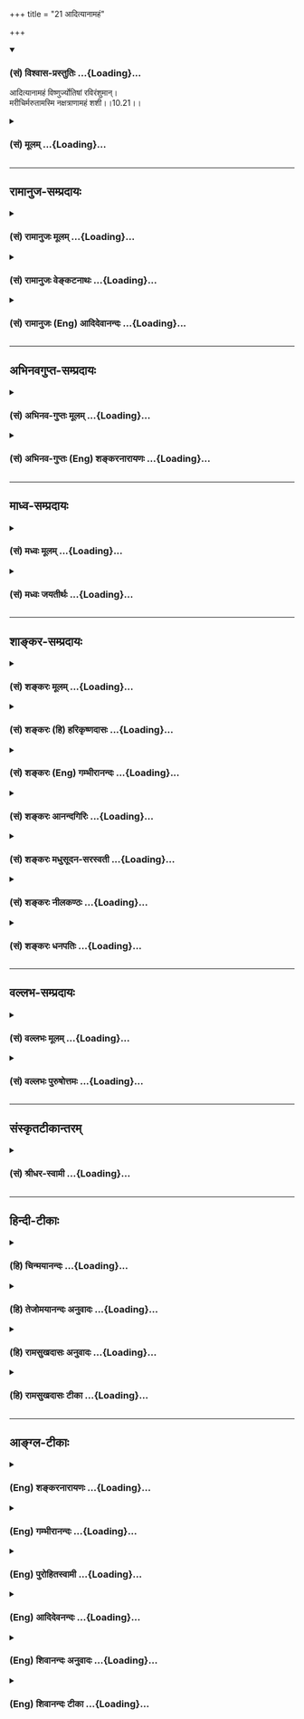+++
title = "21 आदित्यानामहं"

+++
<div class="js_include" newlevelforh1="3" title="(सं) विश्वास-प्रस्तुतिः" unfilled url="/purANam/mahAbhAratam/06-bhIShma-parva/02-bhagavad-gItA-parva/saMskRtam/vishvAsa-prastutiH/10_vibhUti-vistAra-yoga/21_AdityAnAmahaM.md">
<details open><summary><h3>(सं) विश्वास-प्रस्तुतिः ...{Loading}...</h3></summary>

आदित्यानामहं विष्णुर्ज्योतिषां रविरंशुमान्।  
मरीचिर्मरुतामस्मि नक्षत्राणामहं शशी।।10.21।।
</details>
</div>
<div class="js_include collapsed" newlevelforh1="3" title="(सं) मूलम्" unfilled url="/purANam/mahAbhAratam/06-bhIShma-parva/02-bhagavad-gItA-parva/saMskRtam/mUlam/10_vibhUti-vistAra-yoga/21_AdityAnAmahaM.md">
<details><summary><h3>(सं) मूलम् ...{Loading}...</h3></summary>

आदित्यानामहं विष्णुर्ज्योतिषां रविरंशुमान्।  
मरीचिर्मरुतामस्मि नक्षत्राणामहं शशी।।10.21।।
</details>
</div>


_________________
## रामानुज-सम्प्रदायः
<div class="js_include collapsed" newlevelforh1="3" title="(सं) रामानुजः मूलम्" unfilled url="/purANam/mahAbhAratam/06-bhIShma-parva/02-bhagavad-gItA-parva/saMskRtam/rAmAnujaH/mUlam/10_vibhUti-vistAra-yoga/21_AdityAnAmahaM.md">
<details><summary><h3>(सं) रामानुजः मूलम् ...{Loading}...</h3></summary>

।।10.21।। द्वादशसंख्यासंख्यातानाम् **आदित्यानां** द्वादशो य उत्कृष्टो
**विष्णुः** नाम आदित्यः सः **अहम्** **ज्योतिषां** जगति प्रकाशकानां यः
**अंशुमान् रविः** आदित्यगणः सः अहम्; **मरुताम्** उत्कृष्टो **मरीचिः** यः
सः अहम् **अस्मि; नक्षत्राणाम् अहं शशी।** न इयं निर्धारणे षष्ठी;भूतानाम्
अस्मि चेतना इतिवत् नक्षत्राणां पतिः यः चन्द्रः सः अहम् अस्मि।।

</details>
</div>
<div class="js_include collapsed" newlevelforh1="3" title="(सं) रामानुजः वेङ्कटनाथः" unfilled url="/purANam/mahAbhAratam/06-bhIShma-parva/02-bhagavad-gItA-parva/saMskRtam/rAmAnujaH/venkaTanAthaH/10_vibhUti-vistAra-yoga/21_AdityAnAmahaM.md">
<details><summary><h3>(सं) रामानुजः वेङ्कटनाथः ...{Loading}...</h3></summary>

  
  
।।10.21।। आदित्यानामहं विष्णुः इत्युपक्रम्ययच्चापि सर्वभूतानां बीजं
तदहमर्जुन \[10।39\] इत्यन्तं सामानाधिकरण्यप्रघट्टकंअहमात्मा \[10।20\]
इति श्लोकेन सङ्गमयन्नवतारयति -- एवं भगवत इति। एतेनअहमात्मा इत्यादिकाः
समस्ताश्चतस्रो विभूतय इति मतान्तरं निरस्तम्। विभूतिविशेषानिति; प्राधान्यत
इति ह्युपक्रान्तम्। ननु शरीरवाचिनः शरीरादिशब्दा नात्मनि पर्यवस्यन्ति
तस्मादत्रापीति लक्षणास्वीकार एव न्याय्यः न शक्तिकल्पना;
लाघवाच्चेत्यत्राह -- भगवतीति। हिशब्दो हेत्वर्थः। अपृथक्सिद्धविशेषणवाचिनः
शब्दास्तत्तद्द्वारा धर्मिण्यपि मुख्यवृत्ता इति प्रयोजकरूपेण गुणादिष्वपि
सिद्धत्वान्न शक्तिकल्पनागौरवमिति भावः। तदेतदुक्तंपर्यवस्यन्तीति।
शरीरवाचिशब्दानां स्वरसतस्तत्तदात्मनि पर्यवसानमपृथक्सिद्ध्युपाधिकं
दर्शयति -- यथेति। शरीरादिशब्दास्तु गुण
इत्यादिशब्दवन्निष्कर्षकशब्दत्वान्न धर्मिणि पर्यवस्यन्ति।
एतदभिप्रायेणोक्तंदेवो मनुष्यः पक्षी वृक्ष इत्यादयः शब्दा इति।
अध्यासादिहेतुकसामानाधिकरण्यशङ्कामपनयतिभगवतस्तत्तदात्मतयेति।
नह्युपक्रमोपसंहारविरुद्धोऽर्थो मध्ये स्वीकार्यः न च ब्रह्मणः
सर्वहेयमयत्वं भ्रमाद्वा तत्त्वतो वाऽङ्गीकर्तुं युक्तमिति
भावः। अविनाभाववचनादिति आत्मना विना हि शरीरभूतं न भवतीति भावः। अग्निना विना
धूमो नास्ति गुणिना विना गुणो नास्ति इत्युक्ते अग्न्यादिरेव परमार्थः
धूमादिस्तु मिथ्याभूत इति वा; अग्न्याद्यात्मक इति वा प्रत्ययो हि न भवति
तद्वदत्रापि इति। ननुयज्ञदत्तं विनाऽन्ये गृहे न सन्तिरज्जुं विना
सर्पादिकं नास्ति इत्युक्ते यथैकस्यैव सत्त्वं तदतिरिक्तानां चासत्त्वं
प्रतीयते; तद्वदत्रापि किं न स्यात् इत्यत्राहअविनाभावश्चेति।
असञ्जातविरोधिकालसमुदितोपक्रमविरुद्धतया उपसंहारस्य नोदय
इत्युपक्रमाधिकरणसिद्धमिति भावः। नियम्यतयेत्यनेन धूमाग्निव्याप्तिवैषम्यमपि
दर्शितम्। ,एवमेतावता ग्रन्थेनअहमात्मा गुडाकेश सर्वभूताशयस्थितः \[10।20\]
इति सर्वशरीरवर्तिनां जीवानां ब्रह्मस्वरूपैक्यमुच्यत इति
कुदृष्टिमतमुन्मूलितम्। आदित्यानां अदित्यपत्यानाम्। अजघन्यो जघन्यः
इत्यादिवचनानुसारेणद्वादशो य उत्कृष्ट इत्युक्तम्। अत्र चोत्तरेषु च
निर्धारणार्थविशेषप्रदर्शनार्थ उत्कृष्टशब्दः। स चपुरोधसां च मुख्यं मां
\[10।24\] इति वक्ष्यमाणमुख्यपर्यायतया अपेक्षितप्रदेशे सर्वत्र निहितः।
अत्र चोद्ध्रियमाणानां पदार्थानां केषाञ्चित्प्राधान्यं प्रत्यक्षम्
केषाञ्चिदागमिकम्। क्वचिदव्यवहितं; क्वचिज्जीवव्यवहितं च सामानाधिकरण्यम्।
ज्योतिश्शब्देन तारकामात्रग्रहणे ततो बहिर्भूतस्य तत्सम्बन्धरहितस्य तस्य च
रवेर्निर्धारणाद्ययोगात्प्रकाशकानामिति सामान्येनोक्तम्।
जगत्कारणभूतपरज्योतिरपेक्षया रवेः खद्योतकल्पत्वात्तद्व्यवच्छेदायजगतीति
विशेषितम्। अंशुमान् इति निर्धारणौपयिकातिशयितप्रकाशयोगो मतुपा विवक्षितः;
अन्यथा पौनरुक्त्यात्। रविशब्दस्य द्वादशादित्यसाधारणत्वादेकवचनं
समुदायाभिप्रायमिति प्रदर्शनायोक्तंआदित्यगण इति। मरुतो वायव
एकोनपञ्चाशद्दितिपुत्राः; येषां सप्तकाः सप्त गणा भवन्ति। शशिनोऽपि यदि
नक्षत्रत्वं स्यात्; तदा हि तस्माद्वर्गात्तस्य
निर्धारणमित्यभिप्रायेणाहनेयमिति। कस्तर्ह्यत्रार्थः इत्यत्राह --
नक्षत्राणां पतिरिति। प्राधान्यतः इति ह्युपक्रान्तमिति भावः।  
  
ननु पूर्वापरेषु सर्वेषु निर्धारणार्थेषु मध्ये
कस्यचित्सम्बन्धमात्रपरत्वमयुक्तम् नक्षत्रशब्देन निशि प्रकाशमात्रं
छत्रिन्यायाद्ग्राह्यम्; सुकृतां वा एतानि ज्योतींषि यन्नक्षत्राणि
\[यजुः5।4।1।3\] इति श्रुतेश्चन्द्रमण्डलस्यापि वा स्वर्गिणां
भोगस्थानत्वान्नक्षत्रत्वं यो वा इह यजते अमुं स लोकं न क्षते
तन्नक्षत्राणां नक्षत्रत्वं देवगृहा वै नक्षत्राणि \[यजुः1।5।2।10\] इति
तत्राह -- भूतानामस्मि चेतनेतिवदिति। मुख्ये सम्भवति लक्षणा न न्याय्या;
नचात्र सर्वत्र निर्धारणार्थताभूतानामस्मि चेतना  
  

</details>
</div>
<div class="js_include collapsed" newlevelforh1="3" title="(सं) रामानुजः (Eng) आदिदेवानन्दः" unfilled url="/purANam/mahAbhAratam/06-bhIShma-parva/02-bhagavad-gItA-parva/saMskRtam/rAmAnujaH/english/AdidevAnandaH/10_vibhUti-vistAra-yoga/21_AdityAnAmahaM.md">
<details><summary><h3>(सं) रामानुजः (Eng) आदिदेवानन्दः ...{Loading}...</h3></summary>

10.21 Of Adityas, who are twelve in number, I am the twelfth Aditya,
called Visnu, who is paramount. Of luminuous bodies, namely, among
luminaries in the world, I am the sun, the most brilliant luminary. Of
Maruts I am the paramount Marici. Of constellations, I am the moon. The
genitive case here is not to specify one out of many included in a
group. Its use is the same as what is exemplifed in the statement 'I am
the consciousness in all beings' (10.22). I am the moon who is the Lord
of the constellations.

</details>
</div>


_________________
## अभिनवगुप्त-सम्प्रदायः
<div class="js_include collapsed" newlevelforh1="3" title="(सं) अभिनव-गुप्तः मूलम्" unfilled url="/purANam/mahAbhAratam/06-bhIShma-parva/02-bhagavad-gItA-parva/saMskRtam/abhinava-guptaH/mUlam/10_vibhUti-vistAra-yoga/21_AdityAnAmahaM.md">
<details><summary><h3>(सं) अभिनव-गुप्तः मूलम् ...{Loading}...</h3></summary>

।।10.19 -- 10.42।। हन्त ते कथयिष्यामीत्यादि जगत्स्थित इत्यन्तम्। अहमात्मा
(श्लो. 20) इत्यनेन व्यवच्छेदं वारयति। अन्यथा स्थावराणां हिमालय
इत्यादिवाक्येषु हिमालय एव भगवान् नान्य इति व्यवच्छेदेन;
निर्विभागत्वाभावात् ब्रह्मदर्शनं खण्डितम् अभविष्यत्। यतो यस्याखण्डाकारा
व्याप्तिस्तथा चेतसि न उपारोहति; तां च \[यो\] जिज्ञासति
तस्यायमुपदेशग्रन्थः। तथाहि उपसंहारे ( उपसंहारेण)
भेदाभेदवादं,यद्यद्विभूतिमत्सत्त्वम् (श्लो -- 41) इत्यनेनाभिधाय;
पश्चादभेदमेवोपसंहरति अथवा बहुनैतेन -- विष्टभ्याहमिदं -- एकांशेन जगत्
स्थितः (श्लो -- 42) इति। उक्तं हि -- पादोऽस्य विश्वा भूतानि
त्रिपादस्यामृतं दिवि।। इति -- RV; X; 90; 3प्रजानां सृष्टिहेतुः सर्वमिदं
भगवत्तत्त्वमेव तैस्तेर्विचित्रै रूपैर्भाव्यमानं +++(S
तत्त्वमेतैस्तैर्विचित्रैः रूपैः ; N -- विचित्ररूपै -- )+++ सकलस्य +++(S;N
सकलमस्य)+++ विषयतां यातीति।

</details>
</div>
<div class="js_include collapsed" newlevelforh1="3" title="(सं) अभिनव-गुप्तः (Eng) शङ्करनारायणः" unfilled url="/purANam/mahAbhAratam/06-bhIShma-parva/02-bhagavad-gItA-parva/saMskRtam/abhinava-guptaH/english/shankaranArAyaNaH/10_vibhUti-vistAra-yoga/21_AdityAnAmahaM.md">
<details><summary><h3>(सं) अभिनव-गुप्तः (Eng) शङ्करनारायणः ...{Loading}...</h3></summary>

10.21 See Comment under 10.42

</details>
</div>


_________________
## माध्व-सम्प्रदायः
<div class="js_include collapsed" newlevelforh1="3" title="(सं) मध्वः मूलम्" unfilled url="/purANam/mahAbhAratam/06-bhIShma-parva/02-bhagavad-gItA-parva/saMskRtam/madhvaH/mUlam/10_vibhUti-vistAra-yoga/21_AdityAnAmahaM.md">
<details><summary><h3>(सं) मध्वः मूलम् ...{Loading}...</h3></summary>

।।10.21।। विष्णुः सर्वव्यापित्वप्रवेशित्वादेः। विष्लृ व्याप्तौ; विश्
प्रवेशने इति पठन्ति। गतिश्च सर्वभूतानां प्रजानां चापि (प्रजनश्चास्मि)
भारत व्याप्तौ मे रोदसी पार्थ कान्तिश्चाभ्यधिका मम। आधिभूतनिविष्टश्च
तदिच्छुश्चा -- (तद्विश्वं चा)स्मि भारत। क्रमणाच्चाप्यहं पार्थ
विष्णुरित्यभिसंज्ञितः \[म.भा.12।341।42;43\] इति मोक्षधर्मे।

</details>
</div>
<div class="js_include collapsed" newlevelforh1="3" title="(सं) मध्वः जयतीर्थः" unfilled url="/purANam/mahAbhAratam/06-bhIShma-parva/02-bhagavad-gItA-parva/saMskRtam/madhvaH/jayatIrthaH/10_vibhUti-vistAra-yoga/21_AdityAnAmahaM.md">
<details><summary><h3>(सं) मध्वः जयतीर्थः ...{Loading}...</h3></summary>

।।10.21।। द्विविधं विभूतिरूपं प्रत्यक्षं तिरोहितं च अत्र विष्ण्वादिकं
प्रत्यक्षमिति ज्ञापयितुं तच्छब्दान्व्याकुर्वन्आदित्यानामहं विष्णुः इति
विष्णुशब्दं तावत्सप्रमाणकं व्याकरोति -- **विष्णुरि**ति। सर्वेति;
योग्यतया सम्बध्यते। आदिपदेन वक्ष्यमाणार्थसङ्ग्रहः। चशब्दो
धात्वन्तरसमुच्च्यार्थः। गच्छन्त्यनेनेति गतिः। भूतानां पृथिव्यादीनां
प्रजानां ब्रह्मादीनाम्। वी गतिव्याप्तिप्रजनकान्त्यसनखादनेषु
\[धा.पा.2।38\] इत्यतो गत्यर्थात् क्स्नुप्रत्ययो धातोर्ह्रस्वश्च। मे मया;
रोदसी द्यावापृथिव्यौ; **व्याप्तौ** व्याप्तेविष्लृ व्याप्तौ
\[धा.पा.3।13\] इत्यतः क्नुः; कान्तिः कमनीयतावश कान्तौ \[धा.पा.2।70\]
इत्यतो नुः धातोरकारस्येकारः; शकारस्य षकारः। वी गति इत्यतो वा,कान्तिकर्मणः
क्स्नुः। अधिभूतं प्राग्व्याख्यातम्। विश प्रवेशने \[धा.पा.6।143\] इति; अतः
क्नुः षत्वं च। तदिच्छुरधिभूतस्य जन्मादीच्छुः। कान्तिरिच्छा। अतो
वयतेर्वष्टेश्च पूर्ववद्रूपम्। क्रमणात् त्रिविक्रमरूपेण पादविक्षेपात्।
पूर्ववद्वयतेर्गत्यर्थात्कर्तरि प्रत्ययः।

</details>
</div>


_________________
## शाङ्कर-सम्प्रदायः
<div class="js_include collapsed" newlevelforh1="3" title="(सं) शङ्करः मूलम्" unfilled url="/purANam/mahAbhAratam/06-bhIShma-parva/02-bhagavad-gItA-parva/saMskRtam/shankaraH/mUlam/10_vibhUti-vistAra-yoga/21_AdityAnAmahaM.md">
<details><summary><h3>(सं) शङ्करः मूलम् ...{Loading}...</h3></summary>

।।10.21।। --,**आदित्यानां** द्वादशानां **विष्णुः** नाम आदित्यः **अहम्।
ज्योतिषां रविः** प्रकाशयितॄणाम् **अंशुमान्** रश्मिमान्। **मरीचिः** नाम
**मरुतां** मरुद्देवताभेदानाम् **अस्मि। नक्षत्राणाम् अहं शशी**
चन्द्रमाः।।

</details>
</div>
<div class="js_include collapsed" newlevelforh1="3" title="(सं) शङ्करः (हि) हरिकृष्णदासः" unfilled url="/purANam/mahAbhAratam/06-bhIShma-parva/02-bhagavad-gItA-parva/saMskRtam/shankaraH/hindI/harikRShNadAsaH/10_vibhUti-vistAra-yoga/21_AdityAnAmahaM.md">
<details><summary><h3>(सं) शङ्करः (हि) हरिकृष्णदासः ...{Loading}...</h3></summary>

।।10.21।। तथा इस प्रकार भी मेरा ध्यान किया जा सकता है --, द्वादश
आदित्योंमें मैं विष्णु नामक आदित्य हूँ। प्रकाश करनेवाली ज्योतियोंमें मैं
किरणोंवाला सूर्य हूँ। वायुसम्बन्धी देवताओंके भेदोंमें मैं मरीचि नामक
देवता हूँ और नक्षत्रोंमें मैं शशी -- चन्द्रमा हूँ।

</details>
</div>
<div class="js_include collapsed" newlevelforh1="3" title="(सं) शङ्करः (Eng) गम्भीरानन्दः" unfilled url="/purANam/mahAbhAratam/06-bhIShma-parva/02-bhagavad-gItA-parva/saMskRtam/shankaraH/english/gambhIrAnandaH/10_vibhUti-vistAra-yoga/21_AdityAnAmahaM.md">
<details><summary><h3>(सं) शङ्करः (Eng) गम्भीरानन्दः ...{Loading}...</h3></summary>

10.21 Adityanam, among the twelve Adityas; aham, I; am the Aditya called
Visnu. Jyotisam, among the luminaries; amsuman, the radiant; ravih, sun.
Marutam, among the different gods called Maruts; asmi, I am; the one
called Marici. Naksatranam, among the stars; I am sasi, the moon.

</details>
</div>
<div class="js_include collapsed" newlevelforh1="3" title="(सं) शङ्करः आनन्दगिरिः" unfilled url="/purANam/mahAbhAratam/06-bhIShma-parva/02-bhagavad-gItA-parva/saMskRtam/shankaraH/AnandagiriH/10_vibhUti-vistAra-yoga/21_AdityAnAmahaM.md">
<details><summary><h3>(सं) शङ्करः आनन्दगिरिः ...{Loading}...</h3></summary>

।।10.21।। उक्तध्यानाशक्तेभ्यो व्यस्तं विभूतियोगमुपदिशति -- **एवंचेति।**
तत्र तत्र प्रधानत्वेन परस्य ध्येयत्वम्। एवंशब्दार्थमेव दर्शयति --
**आदित्यानामित्यादिना।**

</details>
</div>
<div class="js_include collapsed" newlevelforh1="3" title="(सं) शङ्करः मधुसूदन-सरस्वती" unfilled url="/purANam/mahAbhAratam/06-bhIShma-parva/02-bhagavad-gItA-parva/saMskRtam/shankaraH/madhusUdana-sarasvatI/10_vibhUti-vistAra-yoga/21_AdityAnAmahaM.md">
<details><summary><h3>(सं) शङ्करः मधुसूदन-सरस्वती ...{Loading}...</h3></summary>

।।10.21।। एतदशक्तेन बाह्यानि ध्यानानि कार्याणीत्याह यावदध्यायसमाप्ति --
आदित्यानां द्वादशानां मध्ये विष्णुर्विष्णुनामादित्योऽहं; वामनावतारो वा।
ज्योतिषां प्रकाशकानां मध्येऽहं रविरंशुमान्विश्वव्यापी प्रकाशकः। मरुतां
सप्तसप्तकानां मध्ये मरीचिनामाहम्। नक्षत्राणामधिपतिरहं शशी चन्द्रमाः।
निर्धारणे षष्ठी। अत्र प्रायेण निर्धारणे षष्ठी। क्वचित्संबन्धेऽपि यथा
भूतानामस्मि चेतनेत्यादौ। वामनरामादयश्चावताराः सर्वैश्वर्यशालिनोऽप्यनेन
रूपेण ध्यानविवक्षया विभूतिषु पठ्यन्ते। वृष्णीनां वासुदेवोऽस्मीति तेन
रूपेण ध्यानविवक्षया स्वस्यापि स्वविभूतिमध्ये पाठवत्। अतः परं च
प्रायेणायमध्यायः स्पष्टार्थ इति क्वचित्किंचिद्व्याख्यास्यामः।

</details>
</div>
<div class="js_include collapsed" newlevelforh1="3" title="(सं) शङ्करः नीलकण्ठः" unfilled url="/purANam/mahAbhAratam/06-bhIShma-parva/02-bhagavad-gItA-parva/saMskRtam/shankaraH/nIlakaNThaH/10_vibhUti-vistAra-yoga/21_AdityAnAmahaM.md">
<details><summary><h3>(सं) शङ्करः नीलकण्ठः ...{Loading}...</h3></summary>

।।10.21।। योगमुक्त्वा विभूतीराह -- **आदित्यानामित्यादिना**
यावदध्यायसमाप्ति। आदित्यानां द्वादशानां मध्ये विष्णुनामादित्योऽहं;
वामनावतारो वा। ज्योतिषामग्न्यादीनां मध्ये रविः अंशुमान् अत्यन्तं
प्रतपनशीलो निदाघमध्याह्ने तीव्रातपवान्रविरहमेवेत्यर्थः। मरुतां
सप्तसप्तकानां मध्ये मरीचिरहम्। नक्षत्राणां ताराणाम्। अत्र प्रायेण
निर्धारणे षष्ठी। भूतानामस्मि चेतनेत्यादौ संबन्धेऽपि। शशी चन्द्रमाः।

</details>
</div>
<div class="js_include collapsed" newlevelforh1="3" title="(सं) शङ्करः धनपतिः" unfilled url="/purANam/mahAbhAratam/06-bhIShma-parva/02-bhagavad-gItA-parva/saMskRtam/shankaraH/dhanapatiH/10_vibhUti-vistAra-yoga/21_AdityAnAmahaM.md">
<details><summary><h3>(सं) शङ्करः धनपतिः ...{Loading}...</h3></summary>

।।10.21।। एवमात्मनो योगमुक्त्वा तत्र तत्र ध्येया विभूतीराह। आदित्यानां
विष्णुः शकोऽर्यमा धाता त्वष्टा पूषा विवस्वान् सविता मित्रो वरुणः अंशो
भगश्चत्युक्तानां द्वादशानां विष्णुर्नामादित्योऽहम्। वामनावतारो वेति
व्याख्यानस्यापि विष्णुर्नामदित्यो
वामनावतारोऽहमित्यर्थावगमेनाचार्योक्तव्याख्यानान्तर्भूतत्वाद्वेत्युक्तिरपार्था।
यद्वा अरुणः सूर्यो भानुस्तपनश्चन्द्रमा मित्रो हिरण्यवीर्यो रविरर्यमा
गभस्तिर्दिवाकारो विष्णुरित्युक्तानामादित्यानां
विष्णुरित्यभिप्रायोणाचार्यैरेवमुक्तमिति बोध्यम्। प्रकाशयितॄणां
जगद्य्वपी रश्मिवान्सूर्यः। मरुतां देवता भेदानां मरीचिनामास्मि।
नक्षत्राणामधिपतिश्चन्द्रोऽहमस्मि।

</details>
</div>


_________________
## वल्लभ-सम्प्रदायः
<div class="js_include collapsed" newlevelforh1="3" title="(सं) वल्लभः मूलम्" unfilled url="/purANam/mahAbhAratam/06-bhIShma-parva/02-bhagavad-gItA-parva/saMskRtam/vallabhaH/mUlam/10_vibhUti-vistAra-yoga/21_AdityAnAmahaM.md">
<details><summary><h3>(सं) वल्लभः मूलम् ...{Loading}...</h3></summary>

।।10.21।। इदानीं विभूतिमाह -- आदित्यानामित्यादिना। द्वादशानां मध्ये
विष्णुनामाऽऽदित्योऽहम्। आदित्यानां देवानामेव वामन इति केचित्। ज्योतिषां
प्रकाशभूतानां मध्येंऽशुमान् रविरहम्। मरुतां देवानामुत्कृष्टो यो मरीचिः
सोऽहम्। नक्षत्राणामहं शशीति। अथ सर्वत्र प्रायेणेति निर्द्धारणे षष्ठी;
क्वचित् निर्द्धारणे सम्बन्धे च षष्ठी विज्ञातव्या; यथाभूतानामस्पि चेतना
\[10।22\] इत्यादौ।

</details>
</div>
<div class="js_include collapsed" newlevelforh1="3" title="(सं) वल्लभः पुरुषोत्तमः" unfilled url="/purANam/mahAbhAratam/06-bhIShma-parva/02-bhagavad-gItA-parva/saMskRtam/vallabhaH/puruShottamaH/10_vibhUti-vistAra-yoga/21_AdityAnAmahaM.md">
<details><summary><h3>(सं) वल्लभः पुरुषोत्तमः ...{Loading}...</h3></summary>

  
  
।।10.21।। योगयुक्ता विभूतीः कथयति -- आदित्यानामित्यारभ्य
यावदध्यायसमाप्ति। आदित्यानां द्वादशानां मध्ये विष्णुः व्यापकधर्मात्मको
बिम्बप्रकाशकोऽहं ज्योतिषां बहिर्जगत्प्रकाशकानां मध्ये अंशुमान्
सर्वप्रकाशकरश्मियुक्तो रविः सूर्योऽस्मीत्यर्थः। मरुतां वायूनां मध्ये
मरीचिर्नाम कश्चन सर्वसुखोत्पादनरूपो वायुरस्मि। नक्षत्राणां मध्ये शशी
चन्द्रोऽस्मि। शशी इति नाम्ना रोहिण्यासक्तिजलाञ्छनवत्त्वेन
रसात्मकासक्तिधर्मरूपशृङ्गाररसात्मकत्वं व्यञ्जितम्।  
  

</details>
</div>


_________________
## संस्कृतटीकान्तरम्
<div class="js_include collapsed" newlevelforh1="3" title="(सं) श्रीधर-स्वामी" unfilled url="/purANam/mahAbhAratam/06-bhIShma-parva/02-bhagavad-gItA-parva/saMskRtam/shrIdhara-svAmI/10_vibhUti-vistAra-yoga/21_AdityAnAmahaM.md">
<details><summary><h3>(सं) श्रीधर-स्वामी ...{Loading}...</h3></summary>

।।10.21।। इदानीं विभूतीः कथयति **-- आदित्यानामित्यादिना**
यावदध्यायसमाप्ति। आदित्यानां द्वादशानां मध्ये विष्णुर्वामनोऽहम्।
ज्योतिषां प्रकाशानां मध्येंऽशुमान्विश्वव्यापकरश्मियुक्तो रविः
सूर्योऽहम्। मरुतां देवविशेषाणां मध्ये मरीचिनामाहमस्मि। यद्वा सप्त
मरुद्गणा वायवस्तेषां मध्य इति। ते च आवहः; प्रवहः; विवहः; परावहः; उद्वहः;
संवहः; परिवह इति मरुद्गणाः। नक्षत्राणां मध्ये चन्द्रोऽहम्। अत्र
चआदित्यानामहं विष्णुः इत्यादिषु प्रायशो निर्धारणे षष्ठी।
क्वचिच्चभूतानामस्मि चेतना इत्यादिना संबन्धे षष्ठी। तच्च तत्र तत्रैव
दर्शयिष्यामः। विष्णुरित्याद्यवतारोऽपि प्रभावातिशयमात्रविवक्षया
विभूतित्वेन निर्दिश्यते। अतः परं चाध्यायस्य स्पष्टार्थत्वेऽपि
क्वचित्किंचिद्व्याख्यास्यामः।

</details>
</div>


_________________
## हिन्दी-टीकाः
<div class="js_include collapsed" newlevelforh1="3" title="(हि) चिन्मयानन्दः" unfilled url="/purANam/mahAbhAratam/06-bhIShma-parva/02-bhagavad-gItA-parva/hindI/chinmayAnandaH/10_vibhUti-vistAra-yoga/21_AdityAnAmahaM.md">
<details><summary><h3>(हि) चिन्मयानन्दः ...{Loading}...</h3></summary>

।।10.21।। मैं आदित्यों में विष्णु हूँ वैदिक परम्परा में आदित्यों का
संख्या कहीं पाँच तो कहीं छ बतायी गई है। ये अदिति के पुत्र थे। तत्पश्चात्
पारम्परिक विश्वास के अनुसार इनकी संख्या बारह मानी गई; जो बारह मासों के
सूचक हैं। विष्णु पुराण के अनुसार विष्णु नामक एक आदित्य है; जो अन्य
आदित्यों की अपेक्षा श्रेष्ठ और महत्त्वपूर्ण है। मैं ज्योतियों में सूर्य
हूँ आधुनिक भौतिक विज्ञान भी सूर्य को समस्त ऊर्जाओं के स्रोत के रूप में
स्वीकार करता है। अत भगवान् के कथन का अभिप्राय स्वत स्पष्ट हो जाता है।
जहाँ कहीं भी कोई ऊर्जा व्यक्त होती है; उसका स्रोत आत्मा ही है। मैं वायु
देवताओं में मरीचि हूँ वायु के अधिष्ठाता देवता मरुत कहलाते हैं; जिनकी
संख्या उनचास कही गई है। इन में मरीचि नामक मरुत मैं हूँ। मरुतगण रुद्र
पुत्र माने गये हैं। ऋग्वेद के अनुसार मरीचि उनमें प्रमुख है। मैं
नक्षत्रों में चन्द्रमा हूँ भारतीय खगोलशास्त्र में जिस अर्थ में नक्षत्र
शब्द प्रयुक्त किया जाता है; वह चन्द्रमा के मार्ग के तीन तारों का सूचक
है। इस दृष्टि से; विश्व में चन्द्रमा का यह मार्ग भगवान् की विभूति की ही
एक अभिव्यक्ति है और चन्द्रमा उनमें सर्वश्रेष्ठ है; क्योंकि वह नियन्त्रक
और नियामक है तथा तेज में भी अपूर्व है। परन्तु हम नक्षत्र शब्द से सामान्य
प्रचलित अर्थ को भी स्वीकार कर सकते हैं; जिसके अनुसार रात्रि के समय आकाश
में जड़े हुए छोटेछोटे चमकते हुए असंख्य तारे ही नक्षत्र हैं। कुछ
व्याख्याकार एक पग आगे जाकर कहते हैं कि नक्षत्र शब्द रात्रि के समस्त
प्रकाशों का सूचक है। चिन्तन के लिए उपयोगी होने से यह अर्थ भी स्वीकार्य
हो सकता है। रात्रि के समय एक छोटी सी कुटिया से लेकर संसद भवन तक को
चमकाने वाले चन्द्रमा का प्रकाश शीतल शान्तिप्रद और गौरवमय होता है। ठीक
उसी प्रकार आत्मा का प्रकाश भी अतुलनीय है। यहाँ बाइस श्लोकों की इस मालिका
में; भगवान् श्रीकृष्ण कुल पचहत्तर उदाहरण प्रस्तुत करते हैं। उनका
उद्देश्य ज्ञानयोग के मार्ग पर चलने वाले साधक की सहायता करना है। यहाँ
उक्त उपासनाओं के द्वारा साधकगण अपने मनबुद्धि को सुगठित करके चित्त की
एकाग्रता प्राप्त कर सकते हैं। ध्यान के लिए उपयोगी ये पचहत्तर अभ्यास हैं

</details>
</div>
<div class="js_include collapsed" newlevelforh1="3" title="(हि) तेजोमयानन्दः अनुवादः" unfilled url="/purANam/mahAbhAratam/06-bhIShma-parva/02-bhagavad-gItA-parva/hindI/tejomayAnandaH/anuvAdaH/10_vibhUti-vistAra-yoga/21_AdityAnAmahaM.md">
<details><summary><h3>(हि) तेजोमयानन्दः अनुवादः ...{Loading}...</h3></summary>

।।10.21।। मैं (बारह) आदित्यों में विष्णु और ज्योतियों में अंशुमान् सूर्य
हूँ; मैं (उनचास) मरुतों (वायु देवताओं) में मरीचि हूँ और नक्षत्रों में
शशी (चन्द्रमा) हूँ।।

</details>
</div>
<div class="js_include collapsed" newlevelforh1="3" title="(हि) रामसुखदासः अनुवादः" unfilled url="/purANam/mahAbhAratam/06-bhIShma-parva/02-bhagavad-gItA-parva/hindI/rAmasukhadAsaH/anuvAdaH/10_vibhUti-vistAra-yoga/21_AdityAnAmahaM.md">
<details><summary><h3>(हि) रामसुखदासः अनुवादः ...{Loading}...</h3></summary>

।।10.21।। मैं अदितिके पुत्रोंमें विष्णु (वामन) और प्रकाशमान वस्तुओंमें
किरणोंवाला सूर्य हूँ। मैं मरुतोंका तेज और नक्षत्रोंका अधिपति चन्द्रमा
हूँ।

</details>
</div>
<div class="js_include collapsed" newlevelforh1="3" title="(हि) रामसुखदासः टीका" unfilled url="/purANam/mahAbhAratam/06-bhIShma-parva/02-bhagavad-gItA-parva/hindI/rAmasukhadAsaH/TIkA/10_vibhUti-vistAra-yoga/21_AdityAnAmahaM.md">
<details><summary><h3>(हि) रामसुखदासः टीका ...{Loading}...</h3></summary>

।।10.21।।***व्याख्या--*'आदित्यानामहं विष्णुः'--**अदितिके धाता, मित्र
आदि जितने पुत्र हैं; उनमें 'विष्णु' अर्थात् वामन मुख्य हैं। भगवान्ने ही
वामनरूपसे अवतार लेकर दैत्योंकी सम्पत्तिको दानरूपसे लिया और उसे अदितिके
पुत्रों-(देवताओँ-) को दे दिया **(टिप्पणी प₀ 556.2)**।

</details>
</div>


_________________
## आङ्ग्ल-टीकाः
<div class="js_include collapsed" newlevelforh1="3" title="(Eng) शङ्करनारायणः" unfilled url="/purANam/mahAbhAratam/06-bhIShma-parva/02-bhagavad-gItA-parva/english/shankaranArAyaNaH/10_vibhUti-vistAra-yoga/21_AdityAnAmahaM.md">
<details><summary><h3>(Eng) शङ्करनारायणः ...{Loading}...</h3></summary>

10.21. Of the sons of Aditi, I am Visnu; of the luminaries, the radiant
Sun; of the Maruts, I am Marici; of the stars, I am the Moon.

</details>
</div>
<div class="js_include collapsed" newlevelforh1="3" title="(Eng) गम्भीरानन्दः" unfilled url="/purANam/mahAbhAratam/06-bhIShma-parva/02-bhagavad-gItA-parva/english/gambhIrAnandaH/10_vibhUti-vistAra-yoga/21_AdityAnAmahaM.md">
<details><summary><h3>(Eng) गम्भीरानन्दः ...{Loading}...</h3></summary>

10.21 Among the Adityas \[viz Dhata, Mitra, aryama, Rudra, Varuna,
Surya, Bhaga, Vivasvan, Pusa, Savita, Tvasta and Visnu.-Tr.\] I am
Visnu; among the luminaries, the radiant sun; among the (forty-nine)
Maruts \[The seven groups of Maruts are Avaha, Pravaha, Vivaha,
Paravaha, Udvaha, Samvaha and parivaha.-Tr.\] I am Marici; among the
stars I am the moon.

</details>
</div>
<div class="js_include collapsed" newlevelforh1="3" title="(Eng) पुरोहितस्वामी" unfilled url="/purANam/mahAbhAratam/06-bhIShma-parva/02-bhagavad-gItA-parva/english/purohitasvAmI/10_vibhUti-vistAra-yoga/21_AdityAnAmahaM.md">
<details><summary><h3>(Eng) पुरोहितस्वामी ...{Loading}...</h3></summary>

10.21 Of all the creative Powers I am the Creator, of luminaries the
Sun; the Whirlwind among the winds, and the Moon among planets.

</details>
</div>
<div class="js_include collapsed" newlevelforh1="3" title="(Eng) आदिदेवनन्दः" unfilled url="/purANam/mahAbhAratam/06-bhIShma-parva/02-bhagavad-gItA-parva/english/AdidevanandaH/10_vibhUti-vistAra-yoga/21_AdityAnAmahaM.md">
<details><summary><h3>(Eng) आदिदेवनन्दः ...{Loading}...</h3></summary>

10.21 Of Adityas I am Visnu, of luminous bodies I am the radiant sun. Of
the Maruts I am Marici, and among the constellations I am the moon.

</details>
</div>
<div class="js_include collapsed" newlevelforh1="3" title="(Eng) शिवानन्दः अनुवादः" unfilled url="/purANam/mahAbhAratam/06-bhIShma-parva/02-bhagavad-gItA-parva/english/shivAnandaH/anuvAdaH/10_vibhUti-vistAra-yoga/21_AdityAnAmahaM.md">
<details><summary><h3>(Eng) शिवानन्दः अनुवादः ...{Loading}...</h3></summary>

10.21 Among the (twelve) Adityas, I am Vishnu; among luminaries, the
radiant sun; I am Marichi among the (seven or forty-nine) Maruts; among
stars the moon am I.

</details>
</div>
<div class="js_include collapsed" newlevelforh1="3" title="(Eng) शिवानन्दः टीका" unfilled url="/purANam/mahAbhAratam/06-bhIShma-parva/02-bhagavad-gItA-parva/english/shivAnandaH/TIkA/10_vibhUti-vistAra-yoga/21_AdityAnAmahaM.md">
<details><summary><h3>(Eng) शिवानन्दः टीका ...{Loading}...</h3></summary>

10.21 आदित्यानम् among the Adityas; अहम् I; विष्णुः Vishnu; ज्योतिषाम्
among lights; रविः the sun; अंशुमान् radiant; मरीचिः Marichi; मरुताम् of
the Maruts (winds); अस्मि (I) am; नक्षत्राणाम् among the stars; अहम् I;
शशी the moon.Commentary Of the twelve Adityas I am the Aditya known as
Vishnu; Dhata; Mitra; Aryama; Rudra; Varuna; Bhaga; Surya; Vivasvan;
Pusham; Savita; Tvashta and Vishnu are the twelve Adityas. The twelve
months of the year are the Adityas.The Maruts are the gods controlling
the winds. Some hold that there are seven of them while others say there
are fortynine.The twelve Adityas; the luminaries like Agni; lightning;
etc.; the Maruts; the stars; etc.; are the Samanya Vibhutis (ordinary
manifestations) of the Lord. Vishnu; the sun; Marichi; and the moon are
His Visesha Vibhutis (special manifestations) and hence they have
greater splendour in them.You can superimpose the Lord on the sun and
the moon; and meditate on them as forms of the Lord. You can practise
the same kind of meditation on all forms mentioned in the following
verses of this chapter.

</details>
</div>
